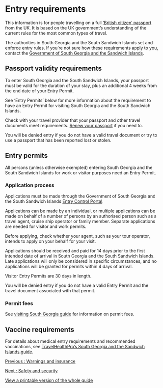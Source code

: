 # Entry requirements

This information is for people travelling on a full [‘British citizen’ passport](https://www.gov.uk/types-of-british-nationality) from the UK. It is based on the UK government’s understanding of the current rules for the most common types of travel.

The authorities in South Georgia and the South Sandwich Islands set and enforce entry rules. If you’re not sure how these requirements apply to you, contact the [Government of South Georgia and the Sandwich Islands](https://gov.gs/contactus/).

## Passport validity requirements

To enter South Georgia and the South Sandwich Islands, your passport must be valid for the duration of your stay, plus an additional 4 weeks from the end date of your Entry Permit.

See ‘Entry Permits’ below for more information about the requirement to have an Entry Permit for visiting South Georgia and the South Sandwich Islands.

Check with your travel provider that your passport and other travel documents meet requirements. [Renew your passport](https://www.gov.uk/renew-adult-passport/renew) if you need to.

You will be denied entry if you do not have a valid travel document or try to use a passport that has been reported lost or stolen.

## Entry permits

All persons (unless otherwise exempted) entering South Georgia and the South Sandwich Islands for work or visitor purposes need an Entry Permit.

### Application process

Applications must be made through the Government of South Georgia and the South Sandwich Islands [Entry Control Portal](https://gov.gs/entry-control-order-permit-application/).

Applications can be made by an individual, or multiple applications can be made on behalf of a number of persons by an authorised person such as a travel agent, cruise ship operator or family member. Separate applications are needed for visitor and work permits.

Before applying, check whether your agent, such as your tour operator, intends to apply on your behalf for your visit.

Applications should be received and paid for 14 days prior to the first intended date of arrival in South Georgia and the South Sandwich Islands. Late applications will only be considered in specific circumstances, and no applications will be granted for permits within 4 days of arrival.

Visitor Entry Permits are 30 days in length.

You will be denied entry if you do not have a valid Entry Permit and the travel document associated with that permit.

### Permit fees

See [visiting South Georgia guide](https://gov.gs/documents_visitors/) for information on permit fees.

## Vaccine requirements

For details about medical entry requirements and recommended vaccinations, see [TravelHealthPro’s South Georgia and the Sandwich Islands guide](https://travelhealthpro.org.uk/country/9/antarctica#Vaccine_Recommendations).

[Previous
:
Warnings and insurance](/foreign-travel-advice/south-georgia-and-south-sandwich-islands)

[Next
:
Safety and security](/foreign-travel-advice/south-georgia-and-south-sandwich-islands/safety-and-security)

[View a printable version of the whole guide](/foreign-travel-advice/south-georgia-and-south-sandwich-islands/print)
